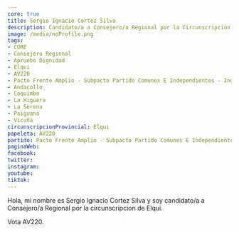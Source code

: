 ```yaml
---
core: true
title: Sergio Ignacio Cortez Silva
description: Candidato/a a Consejero/a Regional por la Circunscripción de Elqui
image: /media/noProfile.png
tags:
- CORE
- Consejero Regional
- Apruebo Dignidad
- Elqui
- AV220
- Pacto Frente Amplio - Subpacto Partido Comunes E Independientes - Independientes
- Andacollo
- Coquimbo
- La Higuera
- La Serena
- Paiguano
- Vicuña
circunscripcionProvincial: Elqui
papeleta: AV220
partido: Pacto Frente Amplio - Subpacto Partido Comunes E Independientes - Independientes
paginaWeb:
facebook:
twitter:
instagram:
youtube:
tiktok:
---
```

Hola, mi nombre es Sergio Ignacio Cortez Silva y soy candidato/a a Consejero/a Regional por la circunscripcion de Elqui.

Vota AV220.